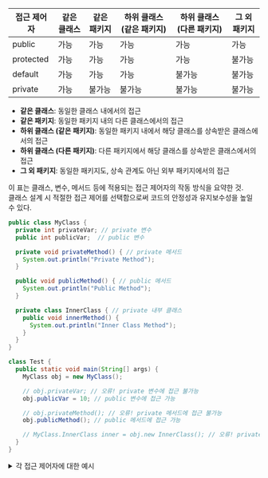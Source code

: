 
| 접근 제어자 | 같은 클래스 | 같은 패키지 | 하위 클래스 (같은 패키지) | 하위 클래스 (다른 패키지) | 그 외 패키지 |
|--------------|-------------|--------------|---------------------------|---------------------------|--------------|
| public       | 가능        | 가능         | 가능                       | 가능                       | 가능         |
| protected    | 가능        | 가능         | 가능                       | 가능                       | 불가능        |
| default      | 가능        | 가능         | 가능                       | 불가능                      | 불가능        |
| private      | 가능        | 불가능        | 불가능                      | 불가능                      | 불가능        |

- **같은 클래스**: 동일한 클래스 내에서의 접근
- **같은 패키지**: 동일한 패키지 내의 다른 클래스에서의 접근
- **하위 클래스 (같은 패키지)**: 동일한 패키지 내에서 해당 클래스를 상속받은 클래스에서의 접근
- **하위 클래스 (다른 패키지)**: 다른 패키지에서 해당 클래스를 상속받은 클래스에서의 접근
- **그 외 패키지**: 동일한 패키지도, 상속 관계도 아닌 외부 패키지에서의 접근

이 표는 클래스, 변수, 메서드 등에 적용되는 접근 제어자의 작동 방식을 요약한 것. <br>
클래스 설계 시 적절한 접근 제어를 선택함으로써 코드의 안정성과 유지보수성을 높일 수 있다.


```java
public class MyClass {
  private int privateVar; // private 변수
  public int publicVar;  // public 변수

  private void privateMethod() { // private 메서드
    System.out.println("Private Method");
  }

  public void publicMethod() { // public 메서드
    System.out.println("Public Method");
  }

  private class InnerClass { // private 내부 클래스
    public void innerMethod() {
      System.out.println("Inner Class Method");
    }
  }
}

class Test {
  public static void main(String[] args) {
    MyClass obj = new MyClass();

    // obj.privateVar; // 오류! private 변수에 접근 불가능
    obj.publicVar = 10; // public 변수에 접근 가능

    // obj.privateMethod(); // 오류! private 메서드에 접근 불가능
    obj.publicMethod(); // public 메서드에 접근 가능

    // MyClass.InnerClass inner = obj.new InnerClass(); // 오류! private 내부 클래스에 접근 불가능
  }
}

```

<details>
    <summary>각 접근 제어자에 대한 예시</summary>

### 1. public

`public`으로 선언된 변수나 메서드는 어떤 클래스에서든 접근이 가능.

```java
public class PublicClass {
  public int publicVar = 10;
}

class Test {
  public static void main(String[] args) {
    PublicClass obj = new PublicClass();
    System.out.println(obj.publicVar); // 10
  }
}
```

### 2. private

`private`으로 선언된 변수나 메서드는 해당 클래스 내에서만 접근이 가능.

```java
class PrivateClass {
  private int privateVar = 20;

  public int getPrivateVar() {
    return privateVar; // 같은 클래스 내에서 접근 가능
  }
}

class Test {
  public static void main(String[] args) {
    PrivateClass obj = new PrivateClass();
    // System.out.println(obj.privateVar); // 오류! 외부 클래스에서 접근 불가능
    System.out.println(obj.getPrivateVar()); // 20
  }
}
```

### 3. protected

`protected`로 선언된 변수나 메서드는 같은 패키지 내의 클래스나 해당 클래스를 상속받은 외부 패키지의 클래스에서 접근이 가능.

```java
class ProtectedClass {
  protected int protectedVar = 30;
}

class Test extends ProtectedClass {
  public static void main(String[] args) {
    Test obj = new Test();
    System.out.println(obj.protectedVar); // 30
  }
}
```

### 4. default

접근 제어자를 지정하지 않으면, 해당 요소는 같은 패키지 내의 클래스에서만 접근이 가능.

```java
class DefaultClass {
  int defaultVar = 40;
}

class Test {
  public static void main(String[] args) {
    DefaultClass obj = new DefaultClass();
    System.out.println(obj.defaultVar); // 40
  }
}
```

이러한 접근 제어자는 클래스의 특정 부분을 외부로부터 보호하거나 특정 부분만을 외부에 노출하는 데 사용되며, 코드의 안정성과 유지보수성을 높이는 데 중요한 역할을 함.

</details>
